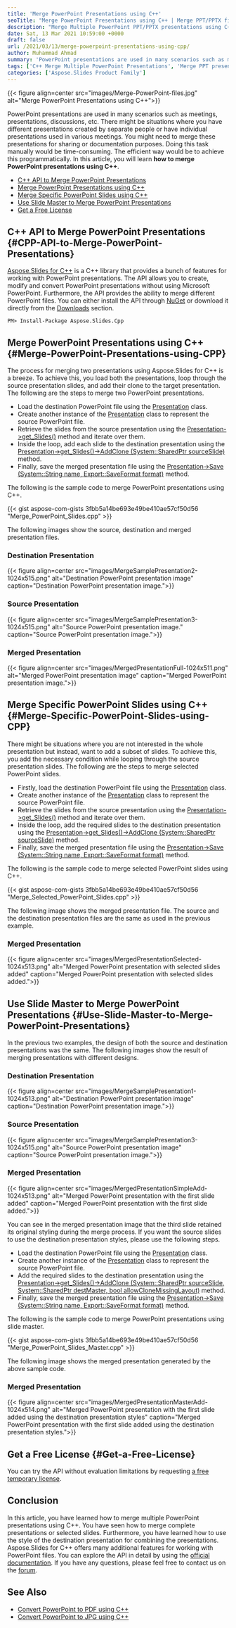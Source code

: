```yaml
---
title: 'Merge PowerPoint Presentations using C++'
seoTitle: "Merge PowerPoint Presentations using C++ | Merge PPT/PPTX files C++"
description: "Merge Multiple PowerPoint PPT/PPTX presentations using C++. Merge complete presentations or selected slides using Aspose.Slides for C++ API."
date: Sat, 13 Mar 2021 10:59:00 +0000
draft: false
url: /2021/03/13/merge-powerpoint-presentations-using-cpp/
author: Muhammad Ahmad
summary: 'PowerPoint presentations are used in many scenarios such as meetings, presentations, discussions, etc. There might be situations where you have different presentations created by separate people or have individual presentations used in various meetings. You might need to merge these presentations for sharing or documentation purposes. Doing this task manually would be time-consuming. The efficient way would be to achieve this programmatically. In this article, you will learn **how to merge PowerPoint presentations using C++**.'
tags: ['C++ Merge Multiple PowerPoint Presentations', 'Merge PPT presentations using C++', 'Merge PPTX files using C++', 'Merge PowerPoint Presentation C++']
categories: ['Aspose.Slides Product Family']
---
```




{{< figure align=center src="images/Merge-PowerPoint-files.jpg" alt="Merge PowerPoint Presentations using C++">}}


PowerPoint presentations are used in many scenarios such as meetings, presentations, discussions, etc. There might be situations where you have different presentations created by separate people or have individual presentations used in various meetings. You might need to merge these presentations for sharing or documentation purposes. Doing this task manually would be time-consuming. The efficient way would be to achieve this programmatically. In this article, you will learn **how to merge PowerPoint presentations using C++**.

*   [C++ API to Merge PowerPoint Presentations][1]
*   [Merge PowerPoint Presentations using C++][2]
*   [Merge Specific PowerPoint Slides using C++][3]
*   [Use Slide Master to Merge PowerPoint Presentations][4]
*   [Get a Free License][5]

## C++ API to Merge PowerPoint Presentations {#CPP-API-to-Merge-PowerPoint-Presentations}

[Aspose.Slides for C++][6] is a C++ library that provides a bunch of features for working with PowerPoint presentations. The API allows you to create, modify and convert PowerPoint presentations without using Microsoft PowerPoint. Furthermore, the API provides the ability to merge different PowerPoint files. You can either install the API through [NuGet][7] or download it directly from the [Downloads][8] section.

```
PM> Install-Package Aspose.Slides.Cpp
```

## Merge PowerPoint Presentations using C++ {#Merge-PowerPoint-Presentations-using-CPP}

The process for merging two presentations using Aspose.Slides for C++ is a breeze. To achieve this, you load both the presentations, loop through the source presentation slides, and add their clone to the target presentation. The following are the steps to merge two PowerPoint presentations.

*   Load the destination PowerPoint file using the [Presentation][9] class.
*   Create another instance of the [Presentation][10] class to represent the source PowerPoint file.
*   Retrieve the slides from the source presentation using the [Presentation->get\_Slides()][11] method and iterate over them.
*   Inside the loop, add each slide to the destination presentation using the [Presentation->get\_Slides()->AddClone (System::SharedPtr<ISlide> sourceSlide)][12] method.
*   Finally, save the merged presentation file using the [Presentation->Save (System::String name, Export::SaveFormat format)][13] method.

The following is the sample code to merge PowerPoint presentations using C++.

{{< gist aspose-com-gists 3fbb5a14be693e49be410ae57cf50d56 "Merge_PowerPoint_Slides.cpp" >}}

The following images show the source, destination and merged presentation files.

### Destination Presentation



{{< figure align=center src="images/MergeSamplePresentation2-1024x515.png" alt="Destination PowerPoint presentation image" caption="Destination PowerPoint presentation image.">}}


### Source Presentation



{{< figure align=center src="images/MergeSamplePresentation3-1024x515.png" alt="Source PowerPoint presentation image." caption="Source PowerPoint presentation image.">}}


### Merged Presentation



{{< figure align=center src="images/MergedPresentationFull-1024x511.png" alt="Merged PowerPoint presentation image" caption="Merged PowerPoint presentation image.">}}


## Merge Specific PowerPoint Slides using C++ {#Merge-Specific-PowerPoint-Slides-using-CPP}

There might be situations where you are not interested in the whole presentation but instead, want to add a subset of slides. To achieve this, you add the necessary condition while looping through the source presentation slides. The following are the steps to merge selected PowerPoint slides.

*   Firstly, load the destination PowerPoint file using the [Presentation][14] class.
*   Create another instance of the [Presentation][15] class to represent the source PowerPoint file.
*   Retrieve the slides from the source presentation using the [Presentation->get\_Slides()][16] method and iterate over them.
*   Inside the loop, add the required slides to the destination presentation using the [Presentation->get\_Slides()->AddClone (System::SharedPtr<ISlide> sourceSlide)][17] method.
*   Finally, save the merged presentation file using the [Presentation->Save (System::String name, Export::SaveFormat format)][18] method.

The following is the sample code to merge selected PowerPoint slides using C++.

{{< gist aspose-com-gists 3fbb5a14be693e49be410ae57cf50d56 "Merge_Selected_PowerPoint_Slides.cpp" >}}

The following image shows the merged presentation file. The source and the destination presentation files are the same as used in the previous example.

### Merged Presentation



{{< figure align=center src="images/MergedPresentationSelected-1024x513.png" alt="Merged PowerPoint presentation with selected slides added" caption="Merged PowerPoint presentation with selected slides added.">}}


## Use Slide Master to Merge PowerPoint Presentations {#Use-Slide-Master-to-Merge-PowerPoint-Presentations}

In the previous two examples, the design of both the source and destination presentations was the same. The following images show the result of merging presentations with different designs.

### Destination Presentation



{{< figure align=center src="images/MergeSamplePresentation1-1024x513.png" alt="Destination PowerPoint presentation image" caption="Destination PowerPoint presentation image.">}}


### Source Presentation



{{< figure align=center src="images/MergeSamplePresentation3-1024x515.png" alt="Source PowerPoint presentation image" caption="Source PowerPoint presentation image.">}}


### Merged Presentation



{{< figure align=center src="images/MergedPresentationSimpleAdd-1024x513.png" alt="Merged PowerPoint presentation with the first slide added" caption="Merged PowerPoint presentation with the first slide added.">}}


You can see in the merged presentation image that the third slide retained its original styling during the merge process. If you want the source slides to use the destination presentation styles, please use the following steps.

*   Load the destination PowerPoint file using the [Presentation][19] class.
*   Create another instance of the [Presentation][20] class to represent the source PowerPoint file.
*   Add the required slides to the destination presentation using the [Presentation->get\_Slides()->AddClone (System::SharedPtr<ISlide> sourceSlide, System::SharedPtr<IMasterSlide> destMaster, bool allowCloneMissingLayout)][21] method.
*   Finally, save the merged presentation file using the [Presentation->Save (System::String name, Export::SaveFormat format)][22] method.

The following is the sample code to merge PowerPoint presentations using slide master.

{{< gist aspose-com-gists 3fbb5a14be693e49be410ae57cf50d56 "Merge_PowerPoint_Slides_Master.cpp" >}}

The following image shows the merged presentation generated by the above sample code.

### Merged Presentation



{{< figure align=center src="images/MergedPresentationMasterAdd-1024x514.png" alt="Merged PowerPoint presentation with the first slide added using the destination presentation styles" caption="Merged PowerPoint presentation with the first slide added using the destination presentation styles.">}}


## Get a Free License {#Get-a-Free-License}

You can try the API without evaluation limitations by requesting [a free temporary license][23].

## Conclusion

In this article, you have learned how to merge multiple PowerPoint presentations using C++. You have seen how to merge complete presentations or selected slides. Furthermore, you have learned how to use the style of the destination presentation for combining the presentations. Aspose.Slides for C++ offers many additional features for working with PowerPoint files. You can explore the API in detail by using the [official documentation][24]. If you have any questions, please feel free to contact us on the [forum][25].

## See Also

*   [Convert PowerPoint to PDF using C++][26]
*   [Convert PowerPoint to JPG using C++][27]




[1]: #CPP-API-to-Merge-PowerPoint-Presentations
[2]: #Merge-PowerPoint-Presentations-using-CPP
[3]: #Merge-Specific-PowerPoint-Slides-using-CPP
[4]: #Use-Slide-Master-to-Merge-PowerPoint-Presentations
[5]: #Get-a-Free-License
[6]: https://products.aspose.com/slides/cpp
[7]: https://www.nuget.org/packages/Aspose.Slides.Cpp
[8]: https://downloads.aspose.com/slides/cpp
[9]: https://apireference.aspose.com/slides/cpp/class/aspose.slides.presentation
[10]: https://apireference.aspose.com/slides/cpp/class/aspose.slides.presentation
[11]: https://apireference.aspose.com/slides/cpp/class/aspose.slides.presentation#a9981b38f5a01d9fa5482f05b0a75974c
[12]: https://apireference.aspose.com/slides/cpp/class/aspose.slides.i_slide_collection#a0c84ed19c8b1730eb8010613a1c229ee
[13]: https://apireference.aspose.com/slides/cpp/class/aspose.slides.presentation#afcd59ec697bf05c10f78c3869de2ec9e
[14]: https://apireference.aspose.com/slides/cpp/class/aspose.slides.presentation
[15]: https://apireference.aspose.com/slides/cpp/class/aspose.slides.presentation
[16]: https://apireference.aspose.com/slides/cpp/class/aspose.slides.presentation#a9981b38f5a01d9fa5482f05b0a75974c
[17]: https://apireference.aspose.com/slides/cpp/class/aspose.slides.i_slide_collection#a0c84ed19c8b1730eb8010613a1c229ee
[18]: https://apireference.aspose.com/slides/cpp/class/aspose.slides.presentation#afcd59ec697bf05c10f78c3869de2ec9e
[19]: https://apireference.aspose.com/slides/cpp/class/aspose.slides.presentation
[20]: https://apireference.aspose.com/slides/cpp/class/aspose.slides.presentation
[21]: https://apireference.aspose.com/slides/cpp/class/aspose.slides.i_slide_collection#a6b040e6b30f52ab4644fafdbc650b640
[22]: https://apireference.aspose.com/slides/cpp/class/aspose.slides.presentation#afcd59ec697bf05c10f78c3869de2ec9e
[23]: https://purchase.aspose.com/temporary-license
[24]: https://docs.aspose.com/slides/cpp/
[25]: https://forum.aspose.com/c/slides/11
[26]: https://blog.aspose.com/2021/03/03/convert-powerpoint-to-pdf-using-cpp/
[27]: https://blog.aspose.com/2021/03/06/convert-powerpoint-to-jpg-using-cpp/





